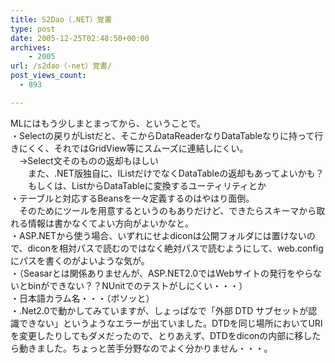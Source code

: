 ```yaml
---
title: S2Dao（.NET）覚書
type: post
date: 2005-12-25T02:48:50+00:00
archives:
    - 2005
url: /s2dao（-net）覚書/
post_views_count:
  - 893

---
```

MLにはもう少しまとまってから、ということで。  
・Selectの戻りがListだと、そこからDataReaderなりDataTableなりに持って行きにくく、それではGridView等にスムーズに連結しにくい。  
　→Select文そのものの返却もほしい  
　　また、.NET版独自に、IListだけでなくDataTableの返却もあってよいかも？  
　　もしくは、ListからDataTableに変換するユーティリティとか  
・テーブルと対応するBeansを一々定義するのはやはり面倒。  
　そのためにツールを用意するというのもありだけど、できたらスキーマから取れる情報は書かなくてよい方向がよいかなと。  
・ASP.NETから使う場合、いずれにせよdiconは公開フォルダには置けないので、diconを相対パスで読むのではなく絶対パスで読むようにして、web.configにパスを書くのがよいような気が。  
・（Seasarとは関係ありませんが、ASP.NET2.0ではWebサイトの発行をやらないとbinができない？？NUnitでのテストがしにくい・・・）  
・日本語カラム名・・・（ボソッと）  
・.Net2.0で動かしてみていますが、しょっぱなで「外部 DTD サブセットが認識できない」というようなエラーが出ていました。DTDを同じ場所においてURIを変更したりしてもダメだったので、とりあえず、DTDをdiconの内部に移したら動きました。ちょっと苦手分野なのでよく分かりません・・・。